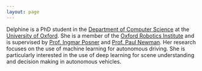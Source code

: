```yaml
---
layout: page
---
```

Delphine is a PhD student in the [Department of Computer Science](https://www.cs.ox.ac.uk/) at the [University of Oxford](https://www.ox.ac.uk/). She is a member of the [Oxford Robotics Institute](https://ori.ox.ac.uk/) and is supervised by [Prof. Ingmar Posner](https://www.robots.ox.ac.uk/~mobile/members/ingmar_posner/index.html) and [Prof. Paul Newman](https://www.robots.ox.ac.uk/~pnewman/). Her research focuses on the use of machine learning for autonomous driving. She is particularly interested in the use of deep learning for scene understanding and decision making in autonomous vehicles.